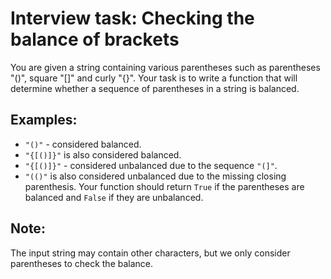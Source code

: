 # Interview task: Checking the balance of brackets

You are given a string containing various parentheses such as parentheses "()", square "[]" and curly "{}". Your task is to write a function that will determine whether a sequence of parentheses in a string is balanced.

## Examples:

- `"()"` - considered balanced.
- `"{[()]}"` is also considered balanced.
- `"{[()]}"` - considered unbalanced due to the sequence `"(]"`.
- `"(()"` is also considered unbalanced due to the missing closing parenthesis.
Your function should return `True` if the parentheses are balanced and `False` if they are unbalanced.

## Note:

The input string may contain other characters, but we only consider parentheses to check the balance.
